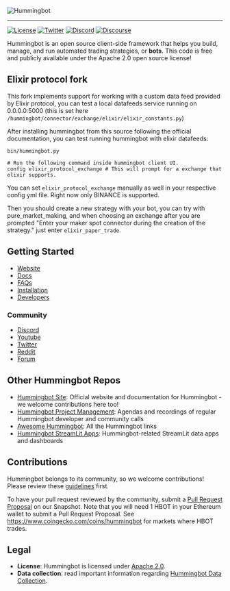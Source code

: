 ![Hummingbot](https://i.ibb.co/X5zNkKw/blacklogo-with-text.png)

----
[![License](https://img.shields.io/badge/License-Apache%202.0-informational.svg)](https://github.com/hummingbot/hummingbot/blob/master/LICENSE)
[![Twitter](https://img.shields.io/twitter/follow/hummingbot_io.svg?style=social&label=hummingbot)](https://twitter.com/hummingbot_io)
[![Discord](https://img.shields.io/discord/530578568154054663?logo=discord&logoColor=white&style=flat-square)](https://discord.gg/hummingbot/)
[![Discourse](https://img.shields.io/discourse/https/hummingbot.discourse.group/topics.svg?style=flat-square)](https://hummingbot.discourse.group)

Hummingbot is an open source client-side framework that helps you build, manage, and run automated trading strategies, or **bots**. This code is free and publicly available under the Apache 2.0 open source license!

## Elixir protocol fork

This fork implements support for working with a custom data feed provided by Elixir protocol, you can test a local datafeeds service running on 0.0.0.0:5000 (this is set here `/hummingbot/connector/exchange/elixir/elixir_constants.py`)

After installing hummingbot from this source following the official documentation, you can test running hummingbot with elixir datafeeds:
```shell
bin/hummingbot.py

# Run the following command inside hummingbot client UI.
config elixir_protocol_exchange # This will prompt for a exchange that elixir supports.
```

You can set `elixir_protocol_exchange` manually as well in your respective config yml file. Right now only BINANCE is supported.

Then you should create a new strategy with your bot, you can try with pure_market_making, and when choosing an exchange after you are prompted "Enter your maker spot connector during the creation of the strategy." just enter `elixir_paper_trade`.

## Getting Started

- [Website](https://hummingbot.org)
- [Docs](https://hummingbot.org/docs)
- [FAQs](https://hummingbot.org/faq/)
- [Installation](https://hummingbot.org/installation/)
- [Developers](https://hummingbot.org/developers/)

### Community

- [Discord](https://discord.gg/hummingbot)
- [Youtube](https://www.youtube.com/c/hummingbot)
- [Twitter](https://twitter.com/hummingbot_io)
- [Reddit](https://www.reddit.com/r/Hummingbot/)
- [Forum](https://hummingbot.discourse.group/)

## Other Hummingbot Repos

- [Hummingbot Site](https://github.com/hummingbot/hummingbot-site): Official website and documentation for Hummingbot - we welcome contributions here too!
- [Hummingbot Project Management](https://github.com/hummingbot/pm): Agendas and recordings of regular Hummingbot developer and community calls
- [Awesome Hummingbot](https://github.com/hummingbot/awesome-hummingbot): All the Hummingbot links
- [Hummingbot StreamLit Apps](https://github.com/hummingbot/streamlit-apps): Hummingbot-related StreamLit data apps and dashboards

## Contributions

Hummingbot belongs to its community, so we welcome contributions! Please review these [guidelines](./CONTRIBUTING.md) first.

To have your pull request reviewed by the community, submit a [Pull Request Proposal](https://snapshot.org/#/hbot-prp.eth) on our Snapshot. Note that you will need 1 HBOT in your Ethereum wallet to submit a Pull Request Proposal. See https://www.coingecko.com/coins/hummingbot for markets where HBOT trades.

## Legal

- **License**: Hummingbot is licensed under [Apache 2.0](./LICENSE).
- **Data collection**: read important information regarding [Hummingbot Data Collection](./DATA_COLLECTION.md).
